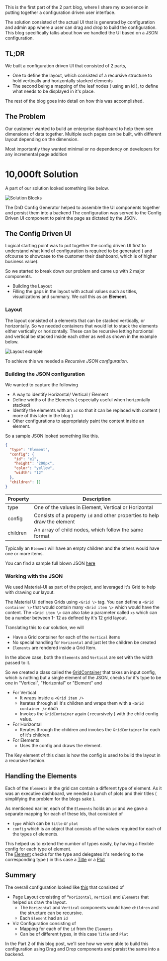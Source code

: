 This is the first part of the 2 part blog, where I share my experience in putting together a configuration driven user interface.

The solution consisted of the actual UI that is generated by configuration and admin app where a user can drag and drop to build the configuration.
This blog specifically talks about how we handled the UI based on a JSON configuration.

## TL;DR

We built a configuration driven UI that consisted of 2 parts,

- One to define the layout, which consisted of a recursive structure to hold vertically and horizontally stacked elements
- The second being a mapping of the leaf nodes ( using an id ), to define what needs to be displayed in it's place.

The rest of the blog goes into detail on how this was accomplished.

## The Problem

Our customer wanted to build an enterprise dashboard to help them see dimensions of data together.
Multiple such pages can be built, with different layout depending on the dimension.

Most importantly they wanted minimal or no dependency on developers for any incremental page addition

# 10,000ft Solution

A part of our solution looked something like below.

![Solution Blocks](./solution-blocks.png)

The DnD Config Generator helped to assemble the UI components together and persist them into a backend
The configuration was served to the Config Driven UI component to paint the page as dictated by the JSON.

## The Config Driven UI

Logical starting point was to put together the config driven UI first to understand what kind of configuration is required to be generated ( and ofcourse to showcase to the customer their dashboard, which is of higher business value).

So we started to break down our problem and came up with 2 major components.

- Building the Layout
- Filling the gaps in the layout with actual values such as titles, visualizations and summary. We call this as an **Element**.

### Layout

The layout consisted of a elements that can be stacked vertically, or horizontally.
So we needed containers that would let to stack the elements either vertically or horizontally.
These can be recursive letting horziontal and vertical be stacked inside each other as well as shown in the example below.

![Layout example](./layout.png)

To achieve this we needed a _Recursive JSON configuration_.

### Building the JSON configuration

We wanted to capture the following

- A way to identify Horizontal/ Vertical / Element
- Define widths of the Elements ( especially useful when horizontally stacked)
- Identify the elements with an `id` so that it can be replaced with content ( more of this later in the blog )
- Other configurations to appropriately paint the content inside an element.

So a sample JSON looked something like this.

```json
{
  "type": "Element",
  "config": {
    "id": "e1",
    "height": "200px",
    "color": "yellow",
    "width": "12"
  },
  "children": []
}
```

| Property | Description                                                               |
| -------- | ------------------------------------------------------------------------- |
| type     | One of the values in Element, Vertical or Horizontal                      |
| config   | Consists of a property `id` and other properties to help draw the element |
| children | An array of child nodes, which follow the same format                     |

Typically an `Element` will have an empty children and the others would have one or more items.

You can find a sample full blown JSON [here](./src/config/PageFormat.js)

### Working with the JSON

We used Material-UI as part of the project, and leveraged it's Grid to help with drawing our layout.

The Material UI defines Grids using `<Grid \>` tag. You can define a `<Grid container \>` that would contain many `<Grid item \>` which would have the content.
The `<Grid item \>` can also take a parameter called `xs` which can be a number between 1- 12 as defined by it's 12 grid layout.

Translating this to our solution, we will

- Have a Grid container for each of the `Vertical` items
- No special handling for `Horizontal` and just let the children be created
- `Elements` are rendered inside a Grid Item.

In the above case, both the `Elements` and `Vertical` are set with the width passed to it.

So we created a class called the [GridContainer](src/components/grid/GridContainer.js) that
takes an input config, which is nothing but a single element of the JSON, checks for it's type to be one in "Vertical", "Horizontal" or "Element" and

- For Vertical
  - It wraps inside a `<Grid item />`
  - Iterates through all it's children and wraps them with a `<Grid container />` each
  - Invokes the `GridContainer` again ( recursively ) with the child config value.
- For Horizontal
  - Iterates through the children and invokes the `GridContainer` for each of it's children.
- For Elements
  - Uses the config and draws the element.

The Key element of this class is how the config is used to build the layout in a recursive fashion.

## Handling the Elements

Each of the `Elements` in the grid can contain a different type of element.
As it was an executive dashboard, we needed a bunch of plots and their titles ( simplifying the problem for the blogs sake ).

As mentioned earlier, each of the `Elements` holds an `id` and we gave a separate mapping for each of these Ids, that consisted of

- `type` which can be `title` or `plot`
- `config` which is an object that consists of the values required for each of the types of elements.

This helped us to extend the number of types easily, by having a flexible config for each type of element.  
The [Element](./src/components/element/Element.js) checks for the type and delegates it's rendering to the corresponding type ( in this case a [Title](./src/components/element/Title.js) or a [Plot](./src/components/element/Plotly.js)

## Summary

The overall configuration looked like [this](./src/config/PageFormat.js) that consisted of

- Page Layout consisting of \*`Horizontal`, `Vertical` and `Elements` that helped us draw the layout.
  - The `Horizontal` and `Vertical` components would have `children` and the structure can be recursive.
  - Each `Element` had an `id`
- Viz Configuration consisting of
  - Mapping for each of the `id` from the `Elements`
  - Can be of different types, in this case `Title` and `Plot`

In the Part 2 of this blog post, we'll see how we were able to build this configuration using Drag and Drop components and persist the same into a backend.
